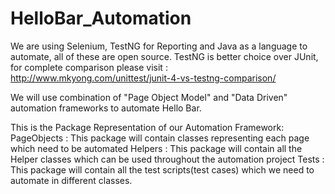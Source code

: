 # HelloBar_Automation

We are using Selenium, TestNG for Reporting and Java as a language to automate, all of these are open source.
TestNG is better choice over JUnit, for complete comparison please visit : http://www.mkyong.com/unittest/junit-4-vs-testng-comparison/

We will use combination of "Page Object Model" and "Data Driven" automation frameworks to automate Hello Bar.

This is the Package Representation of our Automation Framework:
PageObjects : This package will contain classes representing each page which need to be automated
Helpers : This package will contain all the Helper classes which can be used throughout the automation project
Tests : This package will contain all the test scripts(test cases) which we need to automate in different classes.
